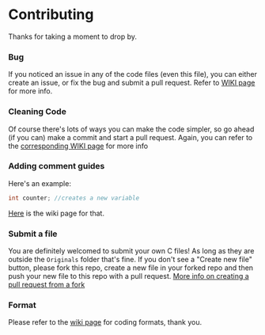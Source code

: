 # Contributing

Thanks for taking a moment to drop by.

### Bug
If you noticed an issue in any of the code files (even this file), you can either create an issue, or fix the bug and submit a pull request.
Refer to [WIKI page](https://github.com/hedyhyry/c/wiki/Bugs-on-C-code) for more info.


### Cleaning Code
Of course there's lots of ways you can make the code simpler, so go ahead (if you can) make a commit and start a pull request. Again, you can refer to the [corresponding WIKI page](https://github.com/hedyhyry/c/wiki/Cleaning-code) for more info

### Adding comment guides
Here's an example:
```c
int counter; //creates a new variable
```
[Here](https://github.com/hedyhyry/c/wiki/Remarks-or-comments-on-the-code) is the wiki page for that.


### Submit a file
You are definitely welcomed to submit your own C files! As long as they are outside the `Originals` folder that's fine. If you don't see a "Create new file" button, please fork this repo, create a new file in your forked repo and then push your new file to this repo with a pull request. [More info on creating a pull request from a fork](https://help.github.com/en/articles/creating-a-pull-request-from-a-fork)

### Format
Please refer to the [wiki page](https://github.com/hedyhyry/c/wiki) for coding formats, thank you.
